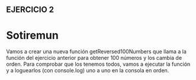 ## EJERCICIO 2

# Sotiremun

Vamos a crear una nueva función getReversed100Numbers que llama a la función del ejercicio anterior para obtener 100 números y los cambia de orden. Para comprobar que los tenemos todos, vamos a ejecutar la función y a loguearlos (con console.log) uno a uno en la consola en orden.